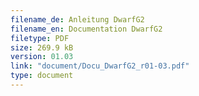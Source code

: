 ```yaml
---
filename_de: Anleitung DwarfG2
filename_en: Documentation DwarfG2
filetype: PDF
size: 269.9 kB
version: 01.03
link: "document/Docu_DwarfG2_r01-03.pdf"
type: document
---
```

